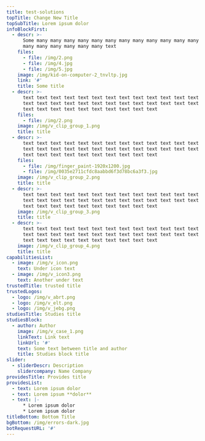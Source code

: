 ```yaml
---
title: test-solutions
topTitle: Change New Title
topSubTitle: Lorem ipsum dolor
infoBlockFirst:
  - descr: >-
      Some many many many many many many many many many many many many many many
      many many many many many many text
    files:
      - file: /img/2.png
      - file: /img/4.jpg
      - file: /img/5.jpg
    image: /img/kid-on-computer-2_tnvltp.jpg
    link: '#'
    title: Some title
  - descr: >-
      text text text text text text text text text text text text text text text
      text text text text text text text text text text text text text text text
      text text text text text text text text text text
    files:
      - file: /img/2.png
    image: /img/v_clip_group_1.png
    title: title
  - descr: >-
      text text text text text text text text text text text text text text text
      text text text text text text text text text text text text text text text
      text text text text text text text text text text
    files:
      - file: /img/finger_paint-1920x1200.jpg
      - file: /img/0035e2711cfdc8aabbd6f3d78bc6a3f3.jpg
    image: /img/v_clip_group_2.png
    title: title
  - descr: >-
      text text text text text text text text text text text text text text text
      text text text text text text text text text text text text text text text
      text text text text text text text text text text
    image: /img/v_clip_group_3.png
    title: title
  - descr: >-
      text text text text text text text text text text text text text text text
      text text text text text text text text text text text text text text text
      text text text text text text text text text text
    image: /img/v_clip_group_4.png
    title: title
capabilitiesList:
  - image: /img/v_icon.png
    text: Under icon text
  - image: /img/v_icon3.png
    text: Another under text
trustedTitle: trusted title
trustedLogos:
  - logo: /img/v_abrt.png
  - logo: /img/v_elt.png
  - logo: /img/v_jebg.png
studiesTitle: Studies title
studiesBlock:
  - author: Author
    image: /img/v_case_1.png
    linkText: Link text
    linkUrl: '#'
    text: Some text between title and author
    title: Studies block title
slider:
  - sliderDescr: Description
    slidercompany: Name Company
providesTitle: Provides title
providesList:
  - text: Lorem ipsum dolor
  - text: Lorem ipsum **dolor**
  - text: |-
      * Lorem ipsum dolor
      * Lorem ipsum dolor
titleBottom: Bottom Title
bgBottom: /img/errors-dark.jpg
botRequestURL: '#'
---
```



